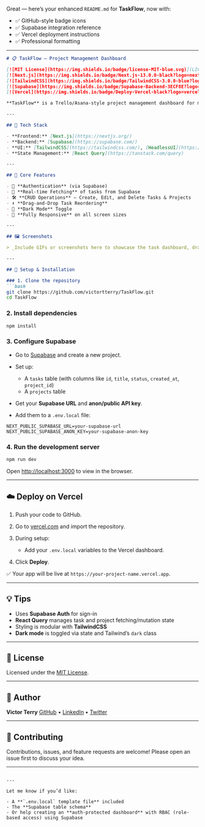 Great — here’s your enhanced `README.md` for **TaskFlow**, now with:

* ✅ GitHub-style badge icons
* ✅ Supabase integration reference
* ✅ Vercel deployment instructions
* ✅ Professional formatting

---

````markdown
# 📋 TaskFlow – Project Management Dashboard

[![MIT License](https://img.shields.io/badge/license-MIT-blue.svg)](LICENSE)
[![Next.js](https://img.shields.io/badge/Next.js-13.0.0-black?logo=next.js)](https://nextjs.org/)
[![TailwindCSS](https://img.shields.io/badge/TailwindCSS-3.0.0-blue?logo=tailwind-css)](https://tailwindcss.com/)
[![Supabase](https://img.shields.io/badge/Supabase-Backend-3ECF8E?logo=supabase)](https://supabase.com/)
[![Vercel](https://img.shields.io/badge/Deploy-Vercel-black?logo=vercel)](https://vercel.com)

**TaskFlow** is a Trello/Asana-style project management dashboard for modern teams. Manage your tasks, projects, and workflows with an intuitive interface and real-time updates, powered by Supabase.

---

## 🚀 Tech Stack

- **Frontend:** [Next.js](https://nextjs.org/)
- **Backend:** [Supabase](https://supabase.com/)
- **UI:** [TailwindCSS](https://tailwindcss.com/), [HeadlessUI](https://headlessui.dev/)
- **State Management:** [React Query](https://tanstack.com/query)

---

## 🔧 Core Features

- 🔐 **Authentication** (via Supabase)
- 🔄 **Real-time Fetching** of tasks from Supabase
- 🛠️ **CRUD Operations** – Create, Edit, and Delete Tasks & Projects
- ⬆️ **Drag-and-Drop Task Reordering**
- 🌙 **Dark Mode** Toggle
- 📱 **Fully Responsive** on all screen sizes

---

## 🖼️ Screenshots

> _Include GIFs or screenshots here to showcase the task dashboard, drag-and-drop, dark mode, etc._

---

## 🧩 Setup & Installation

### 1. Clone the repository
```bash
git clone https://github.com/victortterry/TaskFlow.git
cd TaskFlow
````

### 2. Install dependencies

```bash
npm install
```

### 3. Configure Supabase

* Go to [Supabase](https://supabase.com) and create a new project.
* Set up:

  * A `tasks` table (with columns like `id`, `title`, `status`, `created_at`, `project_id`)
  * A `projects` table
* Get your **Supabase URL** and **anon/public API key**.
* Add them to a `.env.local` file:

```env
NEXT_PUBLIC_SUPABASE_URL=your-supabase-url
NEXT_PUBLIC_SUPABASE_ANON_KEY=your-supabase-anon-key
```

### 4. Run the development server

```bash
npm run dev
```

Open [http://localhost:3000](http://localhost:3000) to view in the browser.

---

## ☁️ Deploy on Vercel

1. Push your code to GitHub.
2. Go to [vercel.com](https://vercel.com) and import the repository.
3. During setup:

   * Add your `.env.local` variables to the Vercel dashboard.
4. Click **Deploy**.

✅ Your app will be live at `https://your-project-name.vercel.app`.

---

## 💡 Tips

* Uses **Supabase Auth** for sign-in
* **React Query** manages task and project fetching/mutation state
* Styling is modular with **TailwindCSS**
* **Dark mode** is toggled via state and Tailwind’s `dark` class

---

## 📄 License

Licensed under the [MIT License](LICENSE).

---

## 👤 Author

**Victor Terry**
[GitHub](https://github.com/victortterry) • [LinkedIn](https://linkedin.com/in/your-profile) • [Twitter](https://twitter.com/yourhandle)

---

## 🤝 Contributing

Contributions, issues, and feature requests are welcome!
Please open an issue first to discuss your idea.

---

```

---

Let me know if you’d like:

- A **`.env.local` template file** included
- The **Supabase table schema**
- Or help creating an **auth-protected dashboard** with RBAC (role-based access) using Supabase
```
